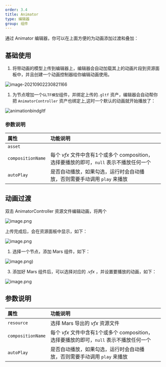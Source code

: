 ```yaml
---
order: 3.4
title: Animator
type: 编辑器
group: 组件
---
```


通过 Animator 编辑器，你可以在上面方便的为动画添加过渡和叠加：

## 基础使用

1. 将带动画的模型上传到编辑器上，编辑器会自动加载其上的动画片段到资源面板中，并且创建一个动画控制器给你编辑动画使用。

![image-20210902230821166](https://gw.alipayobjects.com/zos/OasisHub/6f28e2a1-a062-49ff-bf6e-34eff1495183/image-20210902230821166.png)


1. 为节点增加一个`GLTF模型`组件，并绑定上传的`.gltf` 资产，编辑器会自动帮你把  `AnimatorController` 资产也绑定上,这时一个默认的动画就开始播放了：
   
![animationbindgltf](https://gw.alipayobjects.com/zos/OasisHub/b338d50c-5525-4967-a5cf-1d85497e3cae/animationbindgltf.gif)

### 参数说明
| 属性 | 功能说明 |  |
| :--- | :--- | --- |
| `asset` |  |  |
| `compositionName` | 每个 _vfx_ 文件中含有1个或多个 composition，选择要播放的即可，`null` 表示不播放任何一个 |  |
| `autoPlay` | 是否自动播放，如果勾选，运行时会自动播放，否则需要手动调用 `play` 来播放 |  |


## 动画过渡
双击 AnimatorController 资源文件编辑动画，将两个



![image.png](https://gw.alipayobjects.com/zos/OasisHub/1f3b268d-cede-4dd7-b0a4-0c17323fc6d2/Jul-19-2021%25252017-26-45.gif)

上传完成后，会在资源面板中显示，如下：

![image.png](https://gw.alipayobjects.com/zos/OasisHub/7463abd0-57ee-445c-9995-01a703effb6f/image-20210719173053796.png)

1. 选择一个节点，添加 Mars 组件，如下：

![image.png](https://gw.alipayobjects.com/zos/OasisHub/591ea148-7d08-4882-aae9-5521316d5057/mars-comp.gif))

3. 添加好 Mars 组件后，可以选择对应的 _.vfx_ ，并设置要播放的动画，如下：

![image.png](https://gw.alipayobjects.com/zos/OasisHub/2789b212-e92a-4b12-a84c-4f2b80e51e4b/mars-play.gif)

## 参数说明

| 属性 | 功能说明 |  |
| :--- | :--- | --- |
| `resource` | 选择 Mars 导出的 _vfx_ 资源文件 |  |
| `compositionName` | 每个 _vfx_ 文件中含有1个或多个 composition，选择要播放的即可，`null` 表示不播放任何一个 |  |
| `autoPlay` | 是否自动播放，如果勾选，运行时会自动播放，否则需要手动调用 `play` 来播放 |  |
